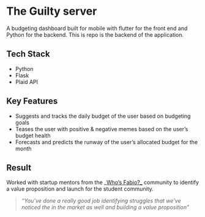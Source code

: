 # The Guilty server

A budgeting dashboard built for mobile with flutter for the front end and Python for the backend. This is repo is the backend of the application.


## Tech Stack

- Python
- Flask
- Plaid API

## Key Features

- Suggests and tracks the daily budget of the user based on budgeting goals
- Teases the user with positive & negative memes based on the user’s budget health
- Forecasts and predicts the runway of the user’s allocated budget for the month

## Result

Worked with startup mentors from the _[Who’s Fabio?_](https://www.whosfabio.com) community to identify a value proposition and launch for the student community.

> _“You’ve done a really good job identifying struggles that we’ve noticed the in the market as well and building a value proposition”_
